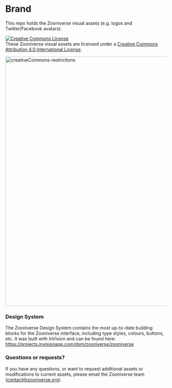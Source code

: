 Brand
=====

This repo holds the Zooniverse visual assets (e.g. logos and Twitter/Facebook avatars).

<a rel="license" href="http://creativecommons.org/licenses/by/4.0/"><img alt="Creative Commons License" style="border-width:0" src="https://i.creativecommons.org/l/by/4.0/88x31.png" /></a><br />These Zooniverse visual assets are licensed under a <a rel="license" href="http://creativecommons.org/licenses/by/4.0/">Creative Commons Attribution 4.0 International License</a>.

<img width="779" alt="creativeCommons-restrictions" src="https://user-images.githubusercontent.com/4975655/213787366-01d7000c-503b-4db8-9bf4-a5d2d33d892a.png">

### Design System
The Zooniverse Design System contains the most up-to-date building blocks for the Zooniverse interface, including type styles, colours, buttons, etc. It was built with InVision and can be found here: https://projects.invisionapp.com/dsm/zooniverse/zooniverse

### Questions or requests?

If you have any questions, or want to request additional assets or modifications to current assets, please email the Zooniverse team (contact@zooniverse.org).


